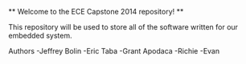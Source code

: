 ** Welcome to the ECE Capstone 2014 repository! **

This repository will be used to store all of the software written for our embedded system.

Authors
    -Jeffrey Bolin
    -Eric Taba
    -Grant Apodaca
    -Richie
    -Evan
